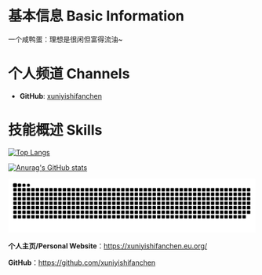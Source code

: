 # 基本信息 Basic Information
一个咸鸭蛋：理想是很闲但富得流油~

# 个人频道 Channels

* **GitHub**: [xuniyishifanchen](https://github.com/xuniyishifanchen)

# 技能概述 Skills

[![Top Langs](https://github-readme-stats.vercel.app/api/top-langs/?username=xuniyishifanchen&hide=HTML,css,php&layout=compact&show_icons=true)](https://github.com/anuraghazra/github-readme-stats)

[![Anurag's GitHub stats](https://github-readme-stats.vercel.app/api?username=xuniyishifanchen&show_icons=true)](https://github.com/anuraghazra/github-readme-stats)

![Snake animation](https://raw.githubusercontent.com/xuniyishifanchen/xuniyishifanchen/output/github-contribution-grid-snake.svg)

**个人主页/Personal Website**：https://xuniyishifanchen.eu.org/

**GitHub**：https://github.com/xuniyishifanchen
